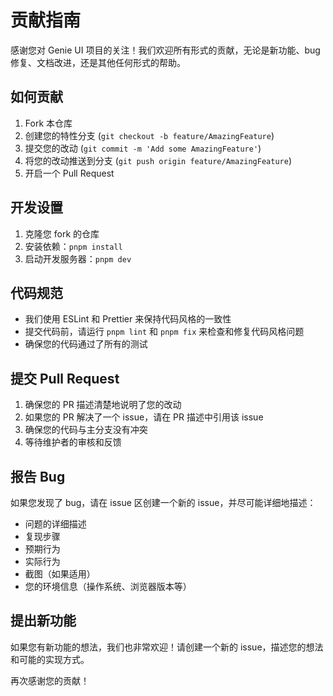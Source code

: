 # 贡献指南

感谢您对 Genie UI 项目的关注！我们欢迎所有形式的贡献，无论是新功能、bug 修复、文档改进，还是其他任何形式的帮助。

## 如何贡献

1. Fork 本仓库
2. 创建您的特性分支 (`git checkout -b feature/AmazingFeature`)
3. 提交您的改动 (`git commit -m 'Add some AmazingFeature'`)
4. 将您的改动推送到分支 (`git push origin feature/AmazingFeature`)
5. 开启一个 Pull Request

## 开发设置

1. 克隆您 fork 的仓库
2. 安装依赖：`pnpm install`
3. 启动开发服务器：`pnpm dev`

## 代码规范

- 我们使用 ESLint 和 Prettier 来保持代码风格的一致性
- 提交代码前，请运行 `pnpm lint` 和 `pnpm fix` 来检查和修复代码风格问题
- 确保您的代码通过了所有的测试

## 提交 Pull Request

1. 确保您的 PR 描述清楚地说明了您的改动
2. 如果您的 PR 解决了一个 issue，请在 PR 描述中引用该 issue
3. 确保您的代码与主分支没有冲突
4. 等待维护者的审核和反馈

## 报告 Bug

如果您发现了 bug，请在 issue 区创建一个新的 issue，并尽可能详细地描述：

- 问题的详细描述
- 复现步骤
- 预期行为
- 实际行为
- 截图（如果适用）
- 您的环境信息（操作系统、浏览器版本等）

## 提出新功能

如果您有新功能的想法，我们也非常欢迎！请创建一个新的 issue，描述您的想法和可能的实现方式。

再次感谢您的贡献！
